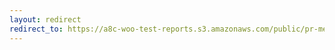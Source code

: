 ```yaml
---
layout: redirect
redirect_to: https://a8c-woo-test-reports.s3.amazonaws.com/public/pr-merge/45403/api/index.html
---
```

